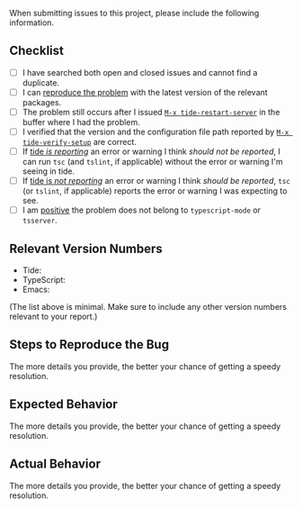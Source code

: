 When submitting issues to this project, please include the following information.

## Checklist

- [ ] I have searched both open and closed issues and cannot find a duplicate.
- [ ] I can [reproduce the problem](https://github.com/ananthakumaran/tide/wiki/Explanations-about-the-Issue-Reporting-Checklist#use-the-latest-version-of-the-relevant-packages) with the latest version of the relevant packages.
- [ ] The problem still occurs after I issued [`M-x tide-restart-server`](https://github.com/ananthakumaran/tide/wiki/Explanations-about-the-Issue-Reporting-Checklist#try-m-x-tide-restart-server) in the buffer where I had the problem.
- [ ] I verified that the version and the configuration file path reported by [`M-x tide-verify-setup`](https://github.com/ananthakumaran/tide/wiki/Explanations-about-the-Issue-Reporting-Checklist#check-the-information-reported-by-m-x-tide-verify-setup) are correct.
- [ ] If [tide *is reporting*](https://github.com/ananthakumaran/tide/wiki/Explanations-about-the-Issue-Reporting-Checklist#the-behavior-of-cli-tools-agrees-with-your-expectations) an error or warning I think *should not be reported*, I can run `tsc` (and `tslint`, if applicable) without the error or warning I'm seeing in tide.
- [ ] If [tide is *not reporting*](https://github.com/ananthakumaran/tide/wiki/Explanations-about-the-Issue-Reporting-Checklist#the-behavior-of-cli-tools-agrees-with-your-expectations) an error or warning I think *should be reported*, `tsc` (or `tslint`, if applicable) reports the error or warning I was expecting to see.
- [ ] I am [positive](https://github.com/ananthakumaran/tide/wiki/Explanations-about-the-Issue-Reporting-Checklist#how-to-determine-which-project-the-problem-belongs-to) the problem does not belong to `typescript-mode` or `tsserver`.

## Relevant Version Numbers

- Tide:
- TypeScript:
- Emacs:

(The list above is minimal. Make sure to include any other version numbers relevant to your report.)

## Steps to Reproduce the Bug

The more details you provide, the better your chance of getting a speedy resolution.

## Expected Behavior

The more details you provide, the better your chance of getting a speedy resolution.

## Actual Behavior

The more details you provide, the better your chance of getting a speedy resolution.
